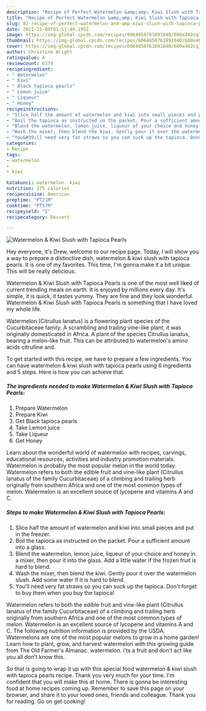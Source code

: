 ```yaml
---
description: "Recipe of Perfect Watermelon &amp;amp; Kiwi Slush with Tapioca Pearls"
title: "Recipe of Perfect Watermelon &amp;amp; Kiwi Slush with Tapioca Pearls"
slug: 82-recipe-of-perfect-watermelon-and-amp-kiwi-slush-with-tapioca-pearls
date: 2021-11-09T01:11:49.195Z
image: https://img-global.cpcdn.com/recipes/6064050761891840/680x482cq70/watermelon-kiwi-slush-with-tapioca-pearls-recipe-main-photo.jpg
thumbnail: https://img-global.cpcdn.com/recipes/6064050761891840/680x482cq70/watermelon-kiwi-slush-with-tapioca-pearls-recipe-main-photo.jpg
cover: https://img-global.cpcdn.com/recipes/6064050761891840/680x482cq70/watermelon-kiwi-slush-with-tapioca-pearls-recipe-main-photo.jpg
author: Christine Wright
ratingvalue: 4
reviewcount: 6374
recipeingredient:
- " Watermelon"
- " Kiwi"
- " Black tapioca pearls"
- " Lemon juice"
- " Liqueur"
- " Honey"
recipeinstructions:
- "Slice half the amount of watermelon and kiwi into small pieces and put in the freezer."
- "Boil the tapioca as instructed on the packet. Pour a sufficient amount into a glass."
- "Blend the watermelon, lemon juice, liqueur of your choice and honey in a mixer, then pour it into the glass. Add a little water if the frozen fruit is hard to blend."
- "Wash the mixer, then blend the kiwi. Gently pour it over the watermelon slush. Add some water if it is hard to blend."
- "You&#39;ll need very fat straws so you can suck up the tapioca. Don&#39;t forget to buy them when you buy the tapioca!"
categories:
- Recipe
tags:
- watermelon
- 
- kiwi

katakunci: watermelon  kiwi 
nutrition: 275 calories
recipecuisine: American
preptime: "PT21M"
cooktime: "PT57M"
recipeyield: "2"
recipecategory: Dessert

---
```



![Watermelon &amp; Kiwi Slush with Tapioca Pearls](https://img-global.cpcdn.com/recipes/6064050761891840/680x482cq70/watermelon-kiwi-slush-with-tapioca-pearls-recipe-main-photo.jpg)

Hey everyone, it's Drew, welcome to our recipe page. Today, I will show you a way to prepare a distinctive dish, watermelon &amp; kiwi slush with tapioca pearls. It is one of my favorites. This time, I'm gonna make it a bit unique. This will be really delicious.

Watermelon &amp; Kiwi Slush with Tapioca Pearls is one of the most well liked of current trending meals on earth. It is enjoyed by millions every day. It's simple, it is quick, it tastes yummy. They are fine and they look wonderful. Watermelon &amp; Kiwi Slush with Tapioca Pearls is something that I have loved my whole life.

Watermelon (Citrullus lanatus) is a flowering plant species of the Cucurbitaceae family. A scrambling and trailing vine-like plant, it was originally domesticated in Africa. A plant of the species Citrullus lanatus, bearing a melon-like fruit. This can be attributed to watermelon&#39;s amino acids citrulline and.


To get started with this recipe, we have to prepare a few ingredients. You can have watermelon &amp; kiwi slush with tapioca pearls using 6 ingredients and 5 steps. Here is how you can achieve that.

<!--inarticleads1-->

##### The ingredients needed to make Watermelon &amp; Kiwi Slush with Tapioca Pearls:

1. Prepare  Watermelon
1. Prepare  Kiwi
1. Get  Black tapioca pearls
1. Take  Lemon juice
1. Take  Liqueur
1. Get  Honey


Learn about the wonderful world of watermelon with recipes, carvings, educational resources, activities and industry promotion materials. Watermelon is probably the most popular melon in the world today. Watermelon refers to both the edible fruit and vine-like plant (Citrullus lanatus of the family Cucurbitaceae) of a climbing and trailing herb originally from southern Africa and one of the most common types of melon. Watermelon is an excellent source of lycopene and vitamins A and C. 

<!--inarticleads2-->

##### Steps to make Watermelon &amp; Kiwi Slush with Tapioca Pearls:

1. Slice half the amount of watermelon and kiwi into small pieces and put in the freezer.
1. Boil the tapioca as instructed on the packet. Pour a sufficient amount into a glass.
1. Blend the watermelon, lemon juice, liqueur of your choice and honey in a mixer, then pour it into the glass. Add a little water if the frozen fruit is hard to blend.
1. Wash the mixer, then blend the kiwi. Gently pour it over the watermelon slush. Add some water if it is hard to blend.
1. You&#39;ll need very fat straws so you can suck up the tapioca. Don&#39;t forget to buy them when you buy the tapioca!


Watermelon refers to both the edible fruit and vine-like plant (Citrullus lanatus of the family Cucurbitaceae) of a climbing and trailing herb originally from southern Africa and one of the most common types of melon. Watermelon is an excellent source of lycopene and vitamins A and C. The following nutrition information is provided by the USDA. Watermelons are one of the most popular melons to grow in a home garden! Learn how to plant, grow, and harvest watermelon with this growing guide from The Old Farmer&#39;s Almanac. watermelon. i&#39;ts a fruit and don&#39;t act like you all don&#39;t know this. 

So that is going to wrap it up with this special food watermelon &amp; kiwi slush with tapioca pearls recipe. Thank you very much for your time. I'm confident that you will make this at home. There is gonna be interesting food at home recipes coming up. Remember to save this page on your browser, and share it to your loved ones, friends and colleague. Thank you for reading. Go on get cooking!
